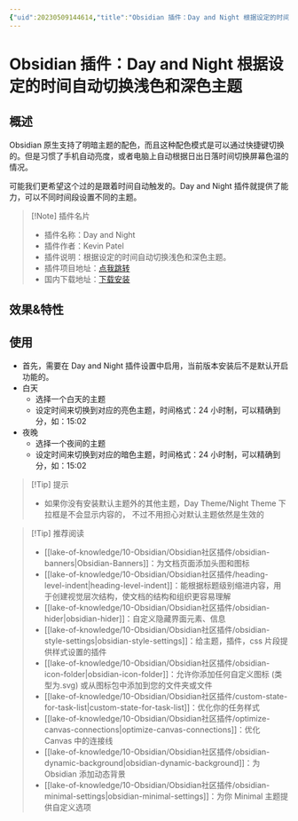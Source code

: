 ```yaml
---
{"uid":20230509144614,"title":"Obsidian 插件：Day and Night 根据设定的时间自动切换浅色和深色主题","tags":["Obsidian","插件","美化","浅色主题","深色主题"],"description":"Obsidian 插件：Day and Night 自动切换明亮主题","author":"OS","type":"other","draft":false,"editable":false,"modified":20230604172630,"dg-publish":true,"permalink":"/lake-of-knowledge/10-obsidian/obsidian/obsidian-day-and-night/","dgPassFrontmatter":true}
---
```



# Obsidian 插件：Day and Night 根据设定的时间自动切换浅色和深色主题

## 概述

Obsidian 原生支持了明暗主题的配色，而且这种配色模式是可以通过快捷键切换的。但是习惯了手机自动亮度，或者电脑上自动根据日出日落时间切换屏幕色温的情况。

可能我们更希望这个过的是跟着时间自动触发的。Day and Night 插件就提供了能力，可以不同时间段设置不同的主题。

> [!Note] 插件名片
> - 插件名称：Day and Night
> - 插件作者：Kevin Patel
> - 插件说明：根据设定的时间自动切换浅色和深色主题。
> - 插件项目地址：[点我跳转](https://github.com/CyberT17/obsidian-day-and-night)
> - 国内下载地址：[下载安装](https://pkmer.cn/products/plugin/pluginMarket/?obsidian-day-and-night)

## 效果&特性

## 使用

- 首先，需要在 Day and Night 插件设置中启用，当前版本安装后不是默认开启功能的。
- 白天
	- 选择一个白天的主题
	- 设定时间来切换到对应的亮色主题，时间格式：24 小时制，可以精确到分，如：15:02
- 夜晚
	- 选择一个夜间的主题
	- 设定时间来切换到对应的暗色主题，时间格式：24 小时制，可以精确到分，如：15:02

>[!Tip] 提示
>- 如果你没有安装默认主题外的其他主题，Day Theme/Night Theme 下拉框是不会显示内容的， 不过不用担心对默认主题依然是生效的

> [!Tip] 推荐阅读
> - [[lake-of-knowledge/10-Obsidian/Obsidian社区插件/obsidian-banners\|Obsidian-Banners]]：为文档页面添加头图和图标
> - [[lake-of-knowledge/10-Obsidian/Obsidian社区插件/heading-level-indent\|heading-level-indent]]：能根据标题级别缩进内容，用于创建视觉层次结构，使文档的结构和组织更容易理解
> - [[lake-of-knowledge/10-Obsidian/Obsidian社区插件/obsidian-hider\|obsidian-hider]]：自定义隐藏界面元素、信息
> - [[lake-of-knowledge/10-Obsidian/Obsidian社区插件/obsidian-style-settings\|obsidian-style-settings]]：给主题，插件，css 片段提供样式设置的插件
> - [[lake-of-knowledge/10-Obsidian/Obsidian社区插件/obsidian-icon-folder\|obsidian-icon-folder]]：允许你添加任何自定义图标 (类型为.svg) 或从图标包中添加到您的文件夹或文件
> - [[lake-of-knowledge/10-Obsidian/Obsidian社区插件/custom-state-for-task-list\|custom-state-for-task-list]]：优化你的任务样式
> - [[lake-of-knowledge/10-Obsidian/Obsidian社区插件/optimize-canvas-connections\|optimize-canvas-connections]]：优化 Canvas 中的连接线
> - [[lake-of-knowledge/10-Obsidian/Obsidian社区插件/obsidian-dynamic-background\|obsidian-dynamic-background]]：为 Obsidian 添加动态背景
> - [[lake-of-knowledge/10-Obsidian/Obsidian社区插件/obsidian-minimal-settings\|obsidian-minimal-settings]]：为你 Minimal 主题提供自定义选项